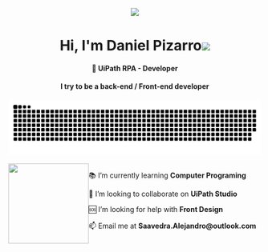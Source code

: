<p align="center">
  <img style="width:8rem; height:auto" src="[https://cdn.dribbble.com/users/1787323/screenshots/10091971/media/d43c019bfeff34be8816481e843ea8c1.png()](https://www.royalcyber.com/blog/wp-content/uploads/2021/12/uipath-automation-img.svg)"/>
</p>

<h1 align="center">Hi, I'm Daniel Pizarro<img width="30px" src="https://raw.githubusercontent.com/iampavangandhi/iampavangandhi/master/gifs/Hi.gif"></h1>
<h4 font-size="20" align="center">🤖 UiPath RPA - Developer</h4>
<h4 font-size="20" align="center"> I try to be a back-end / Front-end developer</h4>
<p align="center">
  <img  src="https://raw.githubusercontent.com/Elanza-48/Elanza-48/main/resources/img/github-contribution-grid-snake.svg" alt="example" />
</p>
<div style="display: flex; flex-direction: row">
<img style="width:10rem; height:10rem" src="https://github.com/DanielPizarroDeveloper/DanielPizarroDeveloper/assets/144465247/ee08ccf6-0db6-48d8-af26-149faa2d4184"/>
<div style="flex-direction: column">
	<p>📚 I’m currently learning <strong>Computer Programing</strong></p>
  	<p>🤝 I’m looking to collaborate on <strong>UiPath Studio</strong></p>
  	<p>🆘 I’m looking for help with <strong>Front Design</strong></p>
	<p>📫 Email me at <strong>Saavedra.Alejandro@outlook.com</strong></p>
</div>
</div>
<!--
**DanielPizarroDeveloper/DanielPizarroDeveloper** is a ✨ _special_ ✨ repository because its `README.md` (this file) appears on your GitHub profile.

Here are some ideas to get you started:

- 🔭 I’m currently working on ...
- 🌱 I’m currently learning ...
- 👯 I’m looking to collaborate on ...
- 🤔 I’m looking for help with ...
- 💬 Ask me about ...
- 📫 How to reach me: ...
- 😄 Pronouns: ...
- ⚡ Fun fact: ...
-->

